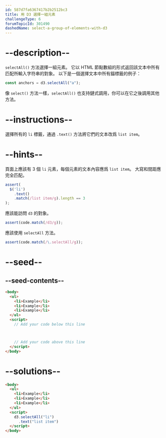 ```yaml
---
id: 587d7fa6367417b2b2512bc3
title: 用 D3 選擇一組元素
challengeType: 6
forumTopicId: 301490
dashedName: select-a-group-of-elements-with-d3
---
```


# --description--

`selectAll()` 方法選擇一組元素。 它以 HTML 節點數組的形式返回該文本中所有匹配所輸入字符串的對象。 以下是一個選擇文本中所有錨標籤的例子：

```js
const anchors = d3.selectAll("a");
```

像 `select()` 方法一樣，`selectAll()` 也支持鏈式調用，你可以在它之後調用其他方法。

# --instructions--

選擇所有的 `li` 標籤，通過 `.text()` 方法將它們的文本改爲 `list item`。

# --hints--

頁面上應該有 3 個 `li` 元素，每個元素的文本內容應爲 `list item`。 大寫和間距應完全匹配。

```js
assert(
  $('li')
    .text()
    .match(/list item/g).length == 3
);
```

應該能訪問 `d3` 的對象。

```js
assert(code.match(/d3/g));
```

應該使用 `selectAll` 方法。

```js
assert(code.match(/\.selectAll/g));
```

# --seed--

## --seed-contents--

```html
<body>
  <ul>
    <li>Example</li>
    <li>Example</li>
    <li>Example</li>
  </ul>
  <script>
    // Add your code below this line



    // Add your code above this line
  </script>
</body>
```

# --solutions--

```html
<body>
  <ul>
    <li>Example</li>
    <li>Example</li>
    <li>Example</li>
  </ul>
  <script>
    d3.selectAll("li")
      .text("list item")
  </script>
</body>
```
